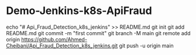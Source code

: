 # Demo-Jenkins-k8s-ApiFraud
echo "# Api_Fraud_Detection_k8s_jenkins" >> README.md
git init
git add README.md
git commit -m "first commit"
git branch -M main
git remote add origin https://github.com/Ahmed-Cheibani/Api_Fraud_Detection_k8s_jenkins.git
git push -u origin main